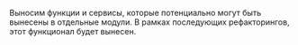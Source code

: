 Выносим функции и сервисы, которые потенциально могут быть вынесены в отдельные модули.
В рамках последующих рефакторингов, этот функционал будет вынесен.